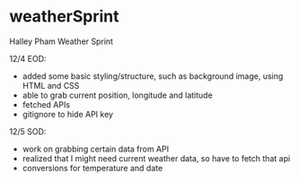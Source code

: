 # weatherSprint

Halley Pham
Weather Sprint

12/4 EOD: 
- added some basic styling/structure, such as background image, using HTML and CSS
- able to grab current position, longitude and latitude
- fetched APIs
- gitignore to hide API key

12/5 SOD:
- work on grabbing certain data from API
- realized that I might need current weather data, so have to fetch that api
- conversions for temperature and date

